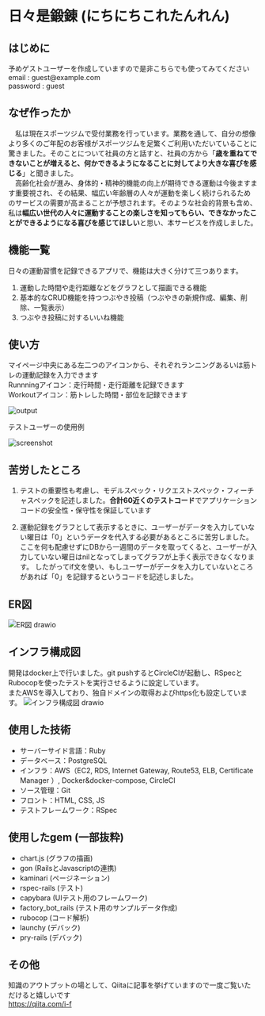 # 日々是鍛錬 (にちにちこれたんれん)

## はじめに
予めゲストユーザーを作成していますので是非こちらでも使ってみてください  
email : guest@example<span>.com</span>  
password : guest  

## なぜ作ったか  
　私は現在スポーツジムで受付業務を行っています。業務を通して、自分の想像より多くのご年配のお客様がスポーツジムを足繁くご利用いただいていることに驚きました。そのことについて社員の方と話すと、社員の方から「**歳を重ねてできないことが増えると、何かできるようになることに対してより大きな喜びを感じる**」と聞きました。  
　高齢化社会が進み、身体的・精神的機能の向上が期待できる運動は今後ますます重要視され、その結果、幅広い年齢層の人々が運動を楽しく続けられるためのサービスの需要が高まることが予想されます。そのような社会的背景も含め、私は**幅広い世代の人々に運動することの楽しさを知ってもらい、できなかったことができるようになる喜びを感じてほしい**と思い、本サービスを作成しました。  


## 機能一覧
日々の運動習慣を記録できるアプリで、機能は大きく分けて三つあります。

1. 運動した時間や走行距離などをグラフとして描画できる機能
2. 基本的なCRUD機能を持つつぶやき投稿（つぶやきの新規作成、編集、削除、一覧表示）
3. つぶやき投稿に対するいいね機能


## 使い方
マイページ中央にある左二つのアイコンから、それぞれランニングあるいは筋トレの運動記録を入力できます  
Runnningアイコン：走行時間・走行距離を記録できます  
Workoutアイコン：筋トレした時間・部位を記録できます  

![output](https://user-images.githubusercontent.com/81734783/144445451-70356536-4b62-4fd3-9a46-c0da29cc527b.gif)  

テストユーザーの使用例  

![screenshot](https://user-images.githubusercontent.com/81734783/144441499-e1157da7-cc10-4243-8dff-85cab62dfe66.png)  


## 苦労したところ
1. テストの重要性も考慮し、モデルスペック・リクエストスペック・フィーチャスペックを記述しました。**合計60近くのテストコード**でアプリケーションコードの安全性・保守性を保証しています

2. 運動記録をグラフとして表示するときに、ユーザーがデータを入力していない曜日は「0」というデータを代入する必要があるところに苦労しました。
ここを何も配慮せずにDBから一週間のデータを取ってくると、ユーザーが入力していない曜日はnilとなってしまってグラフが上手く表示できなくなります。
したがってif文を使い、もしユーザーがデータを入力していないところがあれば「0」を記録するというコードを記述しました。


## ER図
![ER図 drawio](https://user-images.githubusercontent.com/81734783/149665339-c8b9526c-d434-4641-9209-d81053f21d30.png)

## インフラ構成図
開発はdocker上で行いました。git pushするとCircleCIが起動し、RSpecとRubocopを使ったテストを実行させるように設定しています。  
またAWSを導入しており、独自ドメインの取得およびhttps化も設定しています。
![インフラ構成図 drawio](https://user-images.githubusercontent.com/81734783/148368850-d7af9b5f-15a6-4dfe-a8a5-d8563f1e75a1.png)

  
## 使用した技術
* サーバーサイド言語：Ruby
* データベース：PostgreSQL
* インフラ：AWS（EC2, RDS, Internet Gateway, Route53, ELB, Certificate Manager ）, Docker&docker-compose, CircleCI
* ソース管理：Git
* フロント：HTML, CSS, JS
* テストフレームワーク：RSpec  


## 使用したgem (一部抜粋)
* chart.js (グラフの描画)
* gon (RailsとJavascriptの連携)
* kaminari (ページネーション)
* rspec-rails (テスト)
* capybara (UIテスト用のフレームワーク)
* factory_bot_rails (テスト用のサンプルデータ作成)
* rubocop (コード解析)
* launchy (デバック)
* pry-rails (デバック)  


## その他
知識のアウトプットの場として、Qiitaに記事を挙げていますので一度ご覧いただけると嬉しいです  
https://qiita.com/i-f
